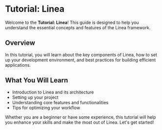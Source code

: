 # Tutorial: Linea

Welcome to the **Tutorial: Linea**! This guide is designed to help you understand the essential concepts and features of the Linea framework.

## Overview

In this tutorial, you will learn about the key components of Linea, how to set up your development environment, and best practices for building efficient applications.

## What You Will Learn

- Introduction to Linea and its architecture
- Setting up your project
- Understanding core features and functionalities
- Tips for optimizing your workflow

Whether you are a beginner or have some experience, this tutorial will help you enhance your skills and make the most out of Linea. Let's get started!
